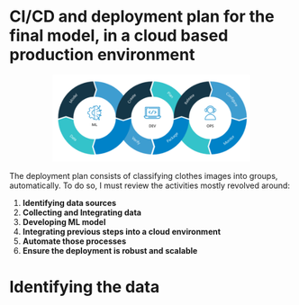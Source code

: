 # CI/CD and deployment plan for the final model, in a cloud based production environment

<p align="center">
         <img width="350" src="media/mlops-schema.png">
</p>


The deployment plan consists of classifying clothes images into groups, automatically. To do so, I must review the activities mostly revolved around:

1. __Identifying data sources__
2. __Collecting and Integrating data__
3. __Developing ML model__
4. __Integrating previous steps into a cloud environment__
5. __Automate those processes__
6. __Ensure the deployment is robust and scalable__

# Identifying the data

